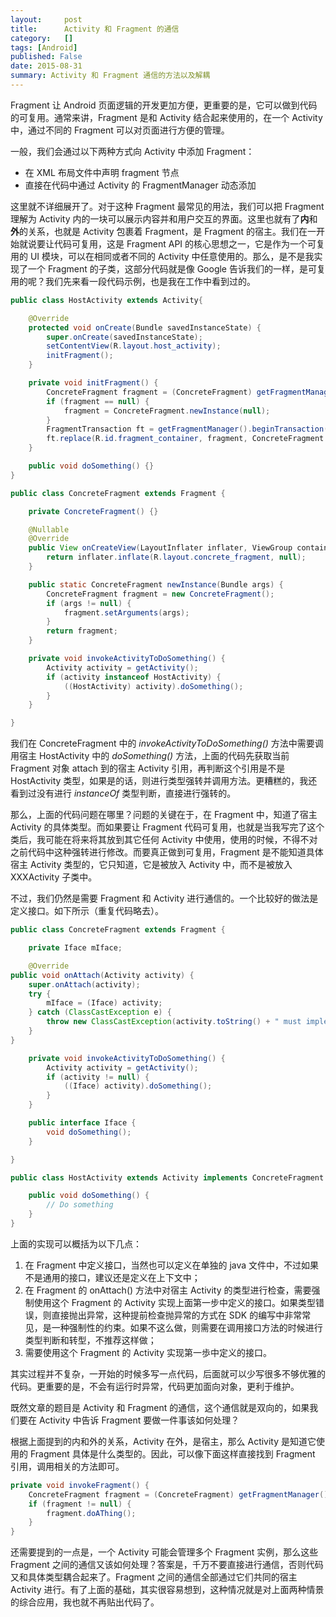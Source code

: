 ```yaml
---
layout:     post
title:      Activity 和 Fragment 的通信
category:   []
tags: [Android]
published: False
date: 2015-08-31
summary: Activity 和 Fragment 通信的方法以及解耦
---
```


Fragment 让 Android 页面逻辑的开发更加方便，更重要的是，它可以做到代码的可复用。通常来讲，Fragment 是和 Activity 结合起来使用的，在一个 Activity 中，通过不同的 Fragment 可以对页面进行方便的管理。

一般，我们会通过以下两种方式向 Activity 中添加 Fragment：
- 在 XML 布局文件中声明 fragment 节点
- 直接在代码中通过 Activity 的 FragmentManager 动态添加

这里就不详细展开了。对于这种 Fragment 最常见的用法，我们可以把 Fragment 理解为 Activity 内的一块可以展示内容并和用户交互的界面。这里也就有了**内**和**外**的关系，也就是 Activity 包裹着 Fragment，是 Fragment 的宿主。我们在一开始就说要让代码可复用，这是 Fragment API 的核心思想之一，它是作为一个可复用的 UI 模块，可以在相同或者不同的 Activity 中任意使用的。那么，是不是我实现了一个 Fragment 的子类，这部分代码就是像 Google 告诉我们的一样，是可复用的呢？我们先来看一段代码示例，也是我在工作中看到过的。

```java
public class HostActivity extends Activity{

    @Override
    protected void onCreate(Bundle savedInstanceState) {
        super.onCreate(savedInstanceState);
        setContentView(R.layout.host_activity);
        initFragment();
    }

    private void initFragment() {
        ConcreteFragment fragment = (ConcreteFragment) getFragmentManager().findFragmentByTag(ConcreteFragment.class.getName());
        if (fragment == null) {
            fragment = ConcreteFragment.newInstance(null);
        }
        FragmentTransaction ft = getFragmentManager().beginTransaction();
        ft.replace(R.id.fragment_container, fragment, ConcreteFragment.class.getName());
    }

    public void doSomething() {}
}
```

```java
public class ConcreteFragment extends Fragment {

    private ConcreteFragment() {}

    @Nullable
    @Override
    public View onCreateView(LayoutInflater inflater, ViewGroup container, Bundle savedInstanceState) {
        return inflater.inflate(R.layout.concrete_fragment, null);
    }

    public static ConcreteFragment newInstance(Bundle args) {
        ConcreteFragment fragment = new ConcreteFragment();
        if (args != null) {
            fragment.setArguments(args);
        }
        return fragment;
    }

    private void invokeActivityToDoSomething() {
        Activity activity = getActivity();
        if (activity instanceof HostActivity) {
            ((HostActivity) activity).doSomething();
        }
    }

}
```

我们在 ConcreteFragment 中的 *invokeActivityToDoSomething()* 方法中需要调用宿主 HostActivity 中的 *doSomething()* 方法，上面的代码先获取当前 Fragment 对象 attach 到的宿主 Activity 引用，再判断这个引用是不是 HostActivity 类型，如果是的话，则进行类型强转并调用方法。更糟糕的，我还看到过没有进行 *instanceOf* 类型判断，直接进行强转的。

那么，上面的代码问题在哪里？问题的关键在于，在 Fragment 中，知道了宿主 Activity 的具体类型。而如果要让 Fragment 代码可复用，也就是当我写完了这个类后，我可能在将来将其放到其它任何 Activity 中使用，使用的时候，不得不对之前代码中这种强转进行修改。而要真正做到可复用，Fragment 是不能知道具体宿主 Activity 类型的，它只知道，它是被放入 Activity 中，而不是被放入 XXXActivity 子类中。

不过，我们仍然是需要 Fragment 和 Activity 进行通信的。一个比较好的做法是定义接口。如下所示（重复代码略去）。

```java
public class ConcreteFragment extends Fragment {

    private Iface mIface;

    @Override
public void onAttach(Activity activity) {
    super.onAttach(activity);
    try {
        mIface = (Iface) activity;
    } catch (ClassCastException e) {
        throw new ClassCastException(activity.toString() + " must implement Iface");
    }
}

    private void invokeActivityToDoSomething() {
        Activity activity = getActivity();
        if (activity != null) {
            ((Iface) activity).doSomething();
        }
    }

    public interface Iface {
        void doSomething();
    }

}
```

```java
public class HostActivity extends Activity implements ConcreteFragment.Iface {

    public void doSomething() {
        // Do something
    }
}
```

上面的实现可以概括为以下几点：
1. 在 Fragment 中定义接口，当然也可以定义在单独的 java 文件中，不过如果不是通用的接口，建议还是定义在上下文中；
2. 在 Fragment 的 onAttach() 方法中对宿主 Activity 的类型进行检查，需要强制使用这个 Fragment 的 Activity 实现上面第一步中定义的接口。如果类型错误，则直接抛出异常，这种提前检查抛异常的方式在 SDK 的编写中非常常见，是一种强制性的约束。如果不这么做，则需要在调用接口方法的时候进行类型判断和转型，不推荐这样做；
3. 需要使用这个 Fragment 的 Activity 实现第一歩中定义的接口。

其实过程并不复杂，一开始的时候多写一点代码，后面就可以少写很多不够优雅的代码。更重要的是，不会有运行时异常，代码更加面向对象，更利于维护。

既然文章的题目是 Activity 和 Fragment 的通信，这个通信就是双向的，如果我们要在 Activity 中告诉 Fragment 要做一件事该如何处理？

根据上面提到的内和外的关系，Activity 在外，是宿主，那么 Activity 是知道它使用的 Fragment 具体是什么类型的。因此，可以像下面这样直接找到 Fragment 引用，调用相关的方法即可。

```java
private void invokeFragment() {
    ConcreteFragment fragment = (ConcreteFragment) getFragmentManager().findFragmentByTag(ConcreteFragment.class.getName());
    if (fragment != null) {
        fragment.doAThing();
    }
}
```

还需要提到的一点是，一个 Activity 可能会管理多个 Fragment 实例，那么这些 Fragment 之间的通信又该如何处理？答案是，千万不要直接进行通信，否则代码又和具体类型耦合起来了。Fragment 之间的通信全部通过它们共同的宿主 Activity 进行。有了上面的基础，其实很容易想到，这种情况就是对上面两种情景的综合应用，我也就不再贴出代码了。
